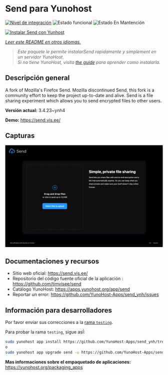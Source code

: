 <!--
Este archivo README esta generado automaticamente<https://github.com/YunoHost/apps/tree/master/tools/readme_generator>
No se debe editar a mano.
-->

# Send para Yunohost

[![Nivel de integración](https://dash.yunohost.org/integration/send.svg)](https://ci-apps.yunohost.org/ci/apps/send/) ![Estado funcional](https://ci-apps.yunohost.org/ci/badges/send.status.svg) ![Estado En Mantención](https://ci-apps.yunohost.org/ci/badges/send.maintain.svg)

[![Instalar Send con Yunhost](https://install-app.yunohost.org/install-with-yunohost.svg)](https://install-app.yunohost.org/?app=send)

*[Leer este README en otros idiomas.](./ALL_README.md)*

> *Este paquete le permite instalarSend rapidamente y simplement en un servidor YunoHost.*  
> *Si no tiene YunoHost, visita [the guide](https://yunohost.org/install) para aprender como instalarla.*

## Descripción general

A fork of Mozilla's Firefox Send. Mozilla discontinued Send, this fork is a community effort to keep the project up-to-date and alive.
Send is a file sharing experiment which allows you to send encrypted files to other users.


**Versión actual:** 3.4.23~ynh4

**Demo:** <https://send.vis.ee/>

## Capturas

![Captura de Send](./doc/screenshots/screenshot.png)

## Documentaciones y recursos

- Sitio web oficial: <https://send.vis.ee/>
- Repositorio del código fuente oficial de la aplicación : <https://github.com/timvisee/send>
- Catálogo YunoHost: <https://apps.yunohost.org/app/send>
- Reportar un error: <https://github.com/YunoHost-Apps/send_ynh/issues>

## Información para desarrolladores

Por favor enviar sus correcciones a la [rama `testing`](https://github.com/YunoHost-Apps/send_ynh/tree/testing).

Para probar la rama `testing`, sigue asÍ:

```bash
sudo yunohost app install https://github.com/YunoHost-Apps/send_ynh/tree/testing --debug
o
sudo yunohost app upgrade send -u https://github.com/YunoHost-Apps/send_ynh/tree/testing --debug
```

**Mas informaciones sobre el empaquetado de aplicaciones:** <https://yunohost.org/packaging_apps>
